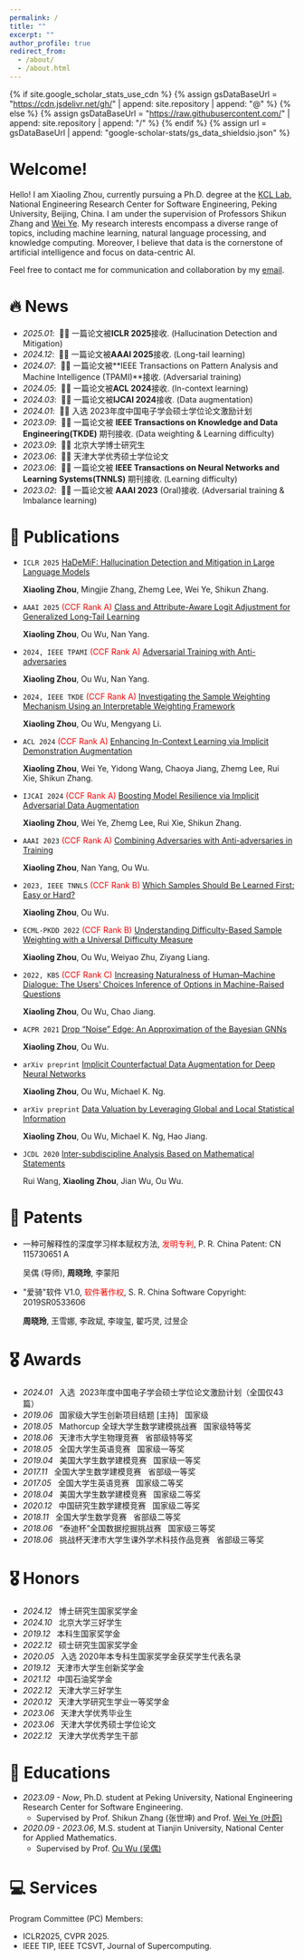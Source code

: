 ```yaml
---
permalink: /
title: ""
excerpt: ""
author_profile: true
redirect_from: 
  - /about/
  - /about.html
---
```


{% if site.google_scholar_stats_use_cdn %}
{% assign gsDataBaseUrl = "https://cdn.jsdelivr.net/gh/" | append: site.repository | append: "@" %}
{% else %}
{% assign gsDataBaseUrl = "https://raw.githubusercontent.com/" | append: site.repository | append: "/" %}
{% endif %}
{% assign url = gsDataBaseUrl | append: "google-scholar-stats/gs_data_shieldsio.json" %}

<span class='anchor' id='about-me'></span>

# Welcome! 
Hello! I am Xiaoling Zhou, currently pursuing a Ph.D. degree at the [KCL Lab](https://se.pku.edu.cn/kcl/), National Engineering Research Center for Software Engineering, Peking University, Beijing, China. I am under the supervision of Professors Shikun Zhang and [Wei Ye](https://se.pku.edu.cn/kcl/weiye/). My research interests encompass a diverse range of topics, including machine learning, natural language processing, and knowledge computing. Moreover, I believe that data is the cornerstone of artificial intelligence and focus on data-centric AI.

Feel free to contact me for communication and collaboration by my [email](xiaolingzhou@stu.pku.edu.cn).


# 🔥 News
- *2025.01*: &nbsp;🎉🎉 一篇论文被**ICLR 2025**接收. (Hallucination Detection and Mitigation)
- *2024.12*: &nbsp;🎉🎉 一篇论文被**AAAI 2025**接收. (Long-tail learning)
- *2024.07*: &nbsp;🎉🎉 一篇论文被**IEEE Transactions on Pattern Analysis and Machine Intelligence (TPAMI)**接收. (Adversarial training)
- *2024.05*: &nbsp;🎉🎉 一篇论文被**ACL 2024**接收. (In-context learning)
- *2024.03*: &nbsp;🎉🎉 一篇论文被**IJCAI 2024**接收. (Data augmentation)
- *2024.01*: &nbsp;🎉🎉 入选 2023年度中国电子学会硕士学位论文激励计划 
- *2023.09*: &nbsp;🎉🎉 一篇论文被 **IEEE Transactions on Knowledge and Data Engineering(TKDE)** 期刊接收. (Data weighting & Learning difficulty)
- *2023.09*: &nbsp;🎉🎉 北京大学博士研究生
- *2023.06*: &nbsp;🎉🎉 天津大学优秀硕士学位论文
- *2023.06*: &nbsp;🎉🎉 一篇论文被 **IEEE Transactions on Neural Networks and Learning Systems(TNNLS)** 期刊接收. (Learning difficulty)
- *2023.02*: &nbsp;🎉🎉 一篇论文被 **AAAI 2023** (Oral)接收. (Adversarial training & Imbalance learning)

# 📝 Publications 
- `ICLR 2025` <span style="color:red"></span> [HaDeMiF: Hallucination Detection and Mitigation in Large Language Models](https://openreview.net/forum?id=VwOYxPScxB)

  **Xiaoling Zhou**, Mingjie Zhang, Zhemg Lee, Wei Ye, Shikun Zhang.
  
- `AAAI 2025` <span style="color:red">(CCF Rank A)</span> [Class and Attribute-Aware Logit Adjustment for Generalized Long-Tail Learning]()

  **Xiaoling Zhou**, Ou Wu, Nan Yang.
  
- `2024, IEEE TPAMI` <span style="color:red">(CCF Rank A)</span> [Adversarial Training with Anti-adversaries](https://ieeexplore.ieee.org/abstract/document/10608444)

  **Xiaoling Zhou**, Ou Wu, Nan Yang.
  
- ``2024, IEEE TKDE`` <span style="color:red">(CCF Rank A)</span> [Investigating the Sample Weighting Mechanism Using an Interpretable Weighting Framework](https://ieeexplore.ieee.org/abstract/document/10254261)

   **Xiaoling Zhou**, Ou Wu, Mengyang Li.
  
- ``ACL 2024`` <span style="color:red">(CCF Rank A)</span> [Enhancing In-Context Learning via Implicit Demonstration Augmentation](https://aclanthology.org/2024.acl-long.155/)

   **Xiaoling Zhou**, Wei Ye, Yidong Wang, Chaoya Jiang, Zhemg Lee, Rui Xie, Shikun Zhang.
  

- ``IJCAI 2024`` <span style="color:red">(CCF Rank A)</span> [Boosting Model Resilience via Implicit Adversarial Data Augmentation](https://www.ijcai.org/proceedings/2024/625)

   **Xiaoling Zhou**, Wei Ye, Zhemg Lee, Rui Xie, Shikun Zhang.
  
- ``AAAI 2023`` <span style="color:red">(CCF Rank A)</span> [Combining Adversaries with Anti-adversaries in Training](https://dl.acm.org/doi/10.1609/aaai.v37i9.26352)

   **Xiaoling Zhou**, Nan Yang, Ou Wu.
  
- ``2023, IEEE TNNLS`` <span style="color:red">(CCF Rank B)</span> [Which Samples Should Be Learned First: Easy or Hard?](https://ieeexplore.ieee.org/document/10155763)

   **Xiaoling Zhou**, Ou Wu.
  
- ``ECML-PKDD 2022`` <span style="color:red">(CCF Rank B)</span> [Understanding Difficulty-Based Sample Weighting with a Universal Difficulty Measure](https://dl.acm.org/doi/abs/10.1007/978-3-031-26409-2_5)

   **Xiaoling Zhou**, Ou Wu, Weiyao Zhu, Ziyang Liang.
  
- ``2022, KBS`` <span style="color:red">(CCF Rank C)</span> [Increasing Naturalness of Human–Machine Dialogue: The Users’ Choices Inference of Options in Machine-Raised Questions](https://www.sciencedirect.com/science/article/abs/pii/S0950705122002064)

   **Xiaoling Zhou**, Ou Wu, Chao Jiang.
  
- ``ACPR 2021`` [Drop “Noise” Edge: An Approximation of the Bayesian GNNs](https://link.springer.com/chapter/10.1007/978-3-031-02444-3_5)

   **Xiaoling Zhou**, Ou Wu.
  
- ``arXiv preprint`` [Implicit Counterfactual Data Augmentation for Deep Neural Networks](https://arxiv.org/abs/2304.13431)

   **Xiaoling Zhou**, Ou Wu, Michael K. Ng.
  
- ``arXiv preprint`` [Data Valuation by Leveraging Global and Local Statistical Information](https://arxiv.org/abs/2405.17464)

   **Xiaoling Zhou**, Ou Wu, Michael K. Ng, Hao Jiang.
  
- ``JCDL 2020`` [Inter-subdiscipline Analysis Based on Mathematical Statements](https://dl.acm.org/doi/abs/10.1145/3383583.3398574)

   Rui Wang, **Xiaoling Zhou**, Jian Wu, Ou Wu.

# 📝 Patents
-  一种可解释性的深度学习样本赋权方法,  <span style="color:red">发明专利</span>, P. R. China Patent: CN 115730651 A

   吴偶 (导师), **周晓玲**, 李蒙阳

-  "爱骑"软件 V1.0,  <span style="color:red">软件著作权</span>, S. R. China Software Copyright: 2019SR0533606

   **周晓玲**, 王雪娜, 李政斌, 李竣玺, 翟巧灵, 过昱企
   
# 🎖 Awards
- *2024.01* &nbsp; 入选&nbsp;&nbsp;2023年度中国电子学会硕士学位论文激励计划（全国仅43篇） 
- *2019.06* &nbsp; 国家级大学生创新项目结题 [主持]&nbsp;&nbsp;&nbsp;国家级
- *2018.05* &nbsp; Mathorcup 全球大学生数学建模挑战赛&nbsp;&nbsp;&nbsp;国家级特等奖
- *2018.06* &nbsp; 天津市大学生物理竞赛&nbsp;&nbsp;&nbsp;省部级特等奖
- *2018.05* &nbsp; 全国大学生英语竞赛&nbsp;&nbsp;&nbsp;国家级一等奖
- *2019.04* &nbsp; 美国大学生数学建模竞赛&nbsp;&nbsp;&nbsp;国家级一等奖
- *2017.11* &nbsp; 全国大学生数学建模竞赛&nbsp;&nbsp;&nbsp;省部级一等奖
- *2017.05* &nbsp; 全国大学生英语竞赛&nbsp;&nbsp;&nbsp;国家级二等奖
- *2018.04* &nbsp; 美国大学生数学建模竞赛&nbsp;&nbsp;&nbsp;国家级二等奖
- *2020.12* &nbsp; 中国研究生数学建模竞赛&nbsp;&nbsp;&nbsp;国家级二等奖 
- *2018.11* &nbsp; 全国大学生数学竞赛&nbsp;&nbsp;&nbsp;省部级二等奖
- *2018.06* &nbsp; “泰迪杯”全国数据挖掘挑战赛&nbsp;&nbsp;&nbsp;国家级三等奖
- *2018.06* &nbsp; 挑战杯天津市大学生课外学术科技作品竞赛&nbsp;&nbsp;&nbsp;省部级三等奖

# 🎖 Honors
- *2024.12* &nbsp; 博士研究生国家奖学金
- *2024.10* &nbsp; 北京大学三好学生
- *2019.12* &nbsp; 本科生国家奖学金
- *2022.12* &nbsp; 硕士研究生国家奖学金
- *2020.05* &nbsp; 入选 2020年本专科生国家奖学金获奖学生代表名录
- *2019.12* &nbsp; 天津市大学生创新奖学金
- *2021.12* &nbsp; 中国石油奖学金
- *2022.12* &nbsp; 天津大学三好学生
- *2020.12* &nbsp; 天津大学研究生学业一等奖学金
- *2023.06* &nbsp; 天津大学优秀毕业生
- *2023.06* &nbsp; 天津大学优秀硕士学位论文
- *2022.12* &nbsp; 天津大学优秀学生干部

# 📖 Educations
- *2023.09 - Now*, Ph.D. student at Peking University, National Engineering Research Center for Software Engineering.
  - Supervised by Prof. Shikun Zhang (张世坤) and Prof. [Wei Ye (叶蔚)](https://se.pku.edu.cn/kcl/weiye/)
- *2020.09 - 2023.06*, M.S. student at Tianjin University, National Center for Applied Mathematics.
  - Supervised by Prof. [Ou Wu (吴偶)](https://math.tju.edu.cn/info/1715/5610.htm)

# 💻 Services
Program Committee (PC) Members:<br> 
  - ICLR2025, CVPR 2025.<br> 
  - IEEE TIP, IEEE TCSVT, Journal of Supercomputing.<br>
<br>
